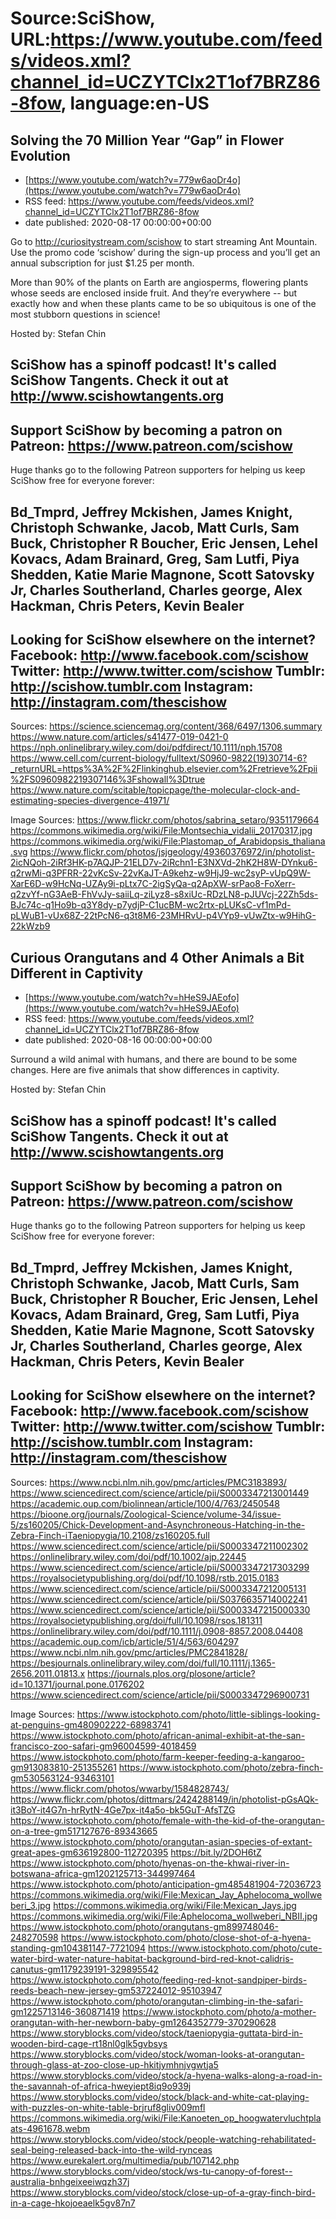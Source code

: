 # Source:SciShow, URL:https://www.youtube.com/feeds/videos.xml?channel_id=UCZYTClx2T1of7BRZ86-8fow, language:en-US

## Solving the 70 Million Year “Gap” in Flower Evolution
 - [https://www.youtube.com/watch?v=779w6aoDr4o](https://www.youtube.com/watch?v=779w6aoDr4o)
 - RSS feed: https://www.youtube.com/feeds/videos.xml?channel_id=UCZYTClx2T1of7BRZ86-8fow
 - date published: 2020-08-17 00:00:00+00:00

Go to http://curiositystream.com/scishow to start streaming Ant Mountain. Use the promo code ‘scishow’ during the sign-up process and you’ll get an annual subscription for just $1.25 per month.

More than 90% of the plants on Earth are angiosperms, flowering plants whose seeds are enclosed inside fruit. And they’re everywhere -- but exactly how and when these plants came to be so ubiquitous is one of the most stubborn questions in science!

Hosted by: Stefan Chin

SciShow has a spinoff podcast! It's called SciShow Tangents. Check it out at http://www.scishowtangents.org
----------
Support SciShow by becoming a patron on Patreon: https://www.patreon.com/scishow
----------
Huge thanks go to the following Patreon supporters for helping us keep SciShow free for everyone forever:

Bd_Tmprd, Jeffrey Mckishen, James Knight, Christoph Schwanke, Jacob, Matt Curls, Sam Buck, Christopher R Boucher, Eric Jensen, Lehel Kovacs, Adam Brainard, Greg, Sam Lutfi, Piya Shedden, Katie Marie Magnone, Scott Satovsky Jr, Charles Southerland, Charles george, Alex Hackman, Chris Peters, Kevin Bealer
----------
Looking for SciShow elsewhere on the internet?
Facebook: http://www.facebook.com/scishow
Twitter: http://www.twitter.com/scishow
Tumblr: http://scishow.tumblr.com
Instagram: http://instagram.com/thescishow
----------
Sources:
https://science.sciencemag.org/content/368/6497/1306.summary
https://www.nature.com/articles/s41477-019-0421-0
https://nph.onlinelibrary.wiley.com/doi/pdfdirect/10.1111/nph.15708
https://www.cell.com/current-biology/fulltext/S0960-9822(19)30714-6?_returnURL=https%3A%2F%2Flinkinghub.elsevier.com%2Fretrieve%2Fpii%2FS0960982219307146%3Fshowall%3Dtrue
https://www.nature.com/scitable/topicpage/the-molecular-clock-and-estimating-species-divergence-41971/

Image Sources:
https://www.flickr.com/photos/sabrina_setaro/9351179664
https://commons.wikimedia.org/wiki/File:Montsechia_vidalii_20170317.jpg
https://commons.wikimedia.org/wiki/File:Plastomap_of_Arabidopsis_thaliana.svg
https://www.flickr.com/photos/jsjgeology/49360376972/in/photolist-2icNQoh-2iRf3HK-p7AQJP-21ELD7v-2iRchn1-E3NXVd-2hK2H8W-DYnku6-q2rwMi-q3PFRR-22vKcSv-22vKaJT-A9kehz-w9HjJ9-wc2syP-vUpQ9W-XarE6D-w9HcNq-UZAy9i-pLtx7C-2igSyQa-q2ApXW-srPao8-FoXerr-q2zvYf-nG3AeB-FhVvJy-saiiLq-ziLyz8-s8xiUc-RDzLN8-pJUVcj-22Zh5ds-BJc74c-q1Ho9b-q3Y8dy-p7ydjP-C1ucBM-wc2rtx-pLUKsC-vf1mPd-pLWuB1-vUx68Z-22tPcN6-q3t8M6-23MHRvU-p4VYp9-vUwZtx-w9HihG-22kWzb9

## Curious Orangutans and 4 Other Animals a Bit Different in Captivity
 - [https://www.youtube.com/watch?v=hHeS9JAEofo](https://www.youtube.com/watch?v=hHeS9JAEofo)
 - RSS feed: https://www.youtube.com/feeds/videos.xml?channel_id=UCZYTClx2T1of7BRZ86-8fow
 - date published: 2020-08-16 00:00:00+00:00

Surround a wild animal with humans, and there are bound to be some changes. Here are five animals that show differences in captivity.

Hosted by: Stefan Chin

SciShow has a spinoff podcast! It's called SciShow Tangents. Check it out at http://www.scishowtangents.org
----------
Support SciShow by becoming a patron on Patreon: https://www.patreon.com/scishow
----------
Huge thanks go to the following Patreon supporters for helping us keep SciShow free for everyone forever:

Bd_Tmprd, Jeffrey Mckishen, James Knight, Christoph Schwanke, Jacob, Matt Curls, Sam Buck, Christopher R Boucher, Eric Jensen, Lehel Kovacs, Adam Brainard, Greg, Sam Lutfi, Piya Shedden, Katie Marie Magnone, Scott Satovsky Jr, Charles Southerland, Charles george, Alex Hackman, Chris Peters, Kevin Bealer
----------
Looking for SciShow elsewhere on the internet?
Facebook: http://www.facebook.com/scishow
Twitter: http://www.twitter.com/scishow
Tumblr: http://scishow.tumblr.com
Instagram: http://instagram.com/thescishow
----------
Sources:
https://www.ncbi.nlm.nih.gov/pmc/articles/PMC3183893/
https://www.sciencedirect.com/science/article/pii/S0003347213001449
https://academic.oup.com/biolinnean/article/100/4/763/2450548
https://bioone.org/journals/Zoological-Science/volume-34/issue-5/zs160205/Chick-Development-and-Asynchroneous-Hatching-in-the-Zebra-Finch-iTaeniopygia/10.2108/zs160205.full
https://www.sciencedirect.com/science/article/pii/S0003347211002302
https://onlinelibrary.wiley.com/doi/pdf/10.1002/ajp.22445
https://www.sciencedirect.com/science/article/pii/S0003347217303299
https://royalsocietypublishing.org/doi/pdf/10.1098/rstb.2015.0183
https://www.sciencedirect.com/science/article/pii/S0003347212005131
https://www.sciencedirect.com/science/article/pii/S0376635714002241
https://www.sciencedirect.com/science/article/pii/S0003347215000330
https://royalsocietypublishing.org/doi/full/10.1098/rsos.181311
https://onlinelibrary.wiley.com/doi/pdf/10.1111/j.0908-8857.2008.04408
https://academic.oup.com/icb/article/51/4/563/604297
https://www.ncbi.nlm.nih.gov/pmc/articles/PMC2841828/
https://besjournals.onlinelibrary.wiley.com/doi/full/10.1111/j.1365-2656.2011.01813.x
https://journals.plos.org/plosone/article?id=10.1371/journal.pone.0176202
https://www.sciencedirect.com/science/article/pii/S0003347296900731

Image Sources:
https://www.istockphoto.com/photo/little-siblings-looking-at-penguins-gm480902222-68983741
https://www.istockphoto.com/photo/african-animal-exhibit-at-the-san-francisco-zoo-safari-gm96004599-4018459
https://www.istockphoto.com/photo/farm-keeper-feeding-a-kangaroo-gm913083810-251355261
https://www.istockphoto.com/photo/zebra-finch-gm530563124-93463101
https://www.flickr.com/photos/wwarby/1584828743/ 
https://www.flickr.com/photos/dittmars/2424288149/in/photolist-pGsAQk-it3BoY-it4G7n-hrRytN-4Ge7px-it4a5o-bk5GuT-AfsTZG 
https://www.istockphoto.com/photo/female-with-the-kid-of-the-orangutan-on-a-tree-gm517127676-89343665
https://www.istockphoto.com/photo/orangutan-asian-species-of-extant-great-apes-gm636192800-112720395
https://bit.ly/2DOH6tZ
https://www.istockphoto.com/photo/hyenas-on-the-khwai-river-in-botswana-africa-gm1202125713-344997464
https://www.istockphoto.com/photo/anticipation-gm485481904-72036723
https://commons.wikimedia.org/wiki/File:Mexican_Jay_Aphelocoma_wollweberi_3.jpg 
https://commons.wikimedia.org/wiki/File:Mexican_Jays.jpg 
https://commons.wikimedia.org/wiki/File:Aphelocoma_wollweberi_NBII.jpg
https://www.istockphoto.com/photo/orangutans-gm899748046-248270598
https://www.istockphoto.com/photo/close-shot-of-a-hyena-standing-gm104381147-7721094
https://www.istockphoto.com/photo/cute-water-bird-water-nature-habitat-background-bird-red-knot-calidris-canutus-gm1179239191-329895542
https://www.istockphoto.com/photo/feeding-red-knot-sandpiper-birds-reeds-beach-new-jersey-gm537224012-95103947
https://www.istockphoto.com/photo/orangutan-climbing-in-the-safari-gm1225713146-360871419
https://www.istockphoto.com/photo/a-mother-orangutan-with-her-newborn-baby-gm1264352779-370290628
https://www.storyblocks.com/video/stock/taeniopygia-guttata-bird-in-wooden-bird-cage-rt18nl0glk5gvbsys
https://www.storyblocks.com/video/stock/woman-looks-at-orangutan-through-glass-at-zoo-close-up-hkitjymhnjvgwtja5
https://www.storyblocks.com/video/stock/a-hyena-walks-along-a-road-in-the-savannah-of-africa-hweyiept8iq9o939j
https://www.storyblocks.com/video/stock/black-and-white-cat-playing-with-puzzles-on-white-table-brjruf8gliv009mfl
https://commons.wikimedia.org/wiki/File:Kanoeten_op_hoogwatervluchtplaats-4961678.webm  
https://www.storyblocks.com/video/stock/people-watching-rehabilitated-seal-being-released-back-into-the-wild-rynceas
https://www.eurekalert.org/multimedia/pub/107142.php 
https://www.storyblocks.com/video/stock/ws-tu-canopy-of-forest--australia-bnhgeixeeiwqzh37j
https://www.storyblocks.com/video/stock/close-up-of-a-gray-finch-bird-in-a-cage-hkojoeaelk5gv87n7

